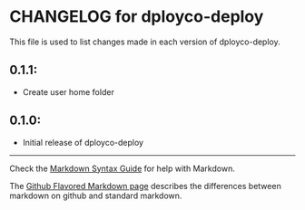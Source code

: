 # CHANGELOG for dployco-deploy

This file is used to list changes made in each version of dployco-deploy.

## 0.1.1:

* Create user home folder

## 0.1.0:

* Initial release of dployco-deploy

- - -
Check the [Markdown Syntax Guide](http://daringfireball.net/projects/markdown/syntax) for help with Markdown.

The [Github Flavored Markdown page](http://github.github.com/github-flavored-markdown/) describes the differences between markdown on github and standard markdown.
